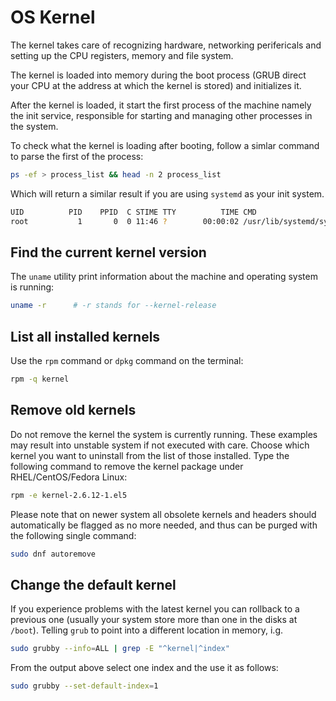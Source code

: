 # OS Kernel

The kernel takes care of recognizing hardware, networking perifericals
and setting up the CPU registers, memory and file system.
 
The kernel is loaded into memory during the boot process (GRUB direct
your CPU at the address at which the kernel is stored) and initializes
it.

After the kernel is loaded, it start the first process of the machine namely the init service, responsible 
for starting and managing other processes in the system.

To check what the kernel is loading after booting, follow a simlar command to parse the first of the 
process:

```sh
ps -ef > process_list && head -n 2 process_list
```

Which will return a similar result if you are using ```systemd``` as your init system.

```sh
UID          PID    PPID  C STIME TTY          TIME CMD
root           1       0  0 11:46 ?        00:00:02 /usr/lib/systemd/systemd rhgb --switched-root --system --deserialize=35
```

## Find the current kernel version

The ```uname``` utility print information about the machine and operating system is running:

```sh
uname -r      # -r stands for --kernel-release
```

## List all installed kernels

Use the ```rpm``` command or ```dpkg``` command on the terminal:

```sh
rpm -q kernel
```

## Remove old kernels

Do not remove the kernel the system is currently running. These examples may result into unstable system if not executed with care. 
Choose which kernel you want to uninstall from the list of those installed. Type the following command to remove the kernel package 
under RHEL/CentOS/Fedora Linux:

```sh
rpm -e kernel-2.6.12-1.el5
```
Please note that on newer system all obsolete kernels and headers should automatically be flagged as no more needed, and thus can be 
purged with the following single command:

```sh
sudo dnf autoremove
```

## Change the default kernel

If you experience problems with the latest kernel you can rollback to a previous one (usually your system store more than 
one in the disks at ```/boot```). Telling ```grub``` to point into a different location in memory, i.g.

```sh
sudo grubby --info=ALL | grep -E "^kernel|^index"
```

From the output above select one index and the use it as follows:

```sh
sudo grubby --set-default-index=1
```

<!--  Script to show the footer   -->
<html>
<script
    src="https://code.jquery.com/jquery-3.3.1.js"
    integrity="sha256-2Kok7MbOyxpgUVvAk/HJ2jigOSYS2auK4Pfzbm7uH60="
    crossorigin="anonymous">
</script>
<script>
$(function(){
  $("#footer").load("../footers/footer.html");
});
</script>
<body>
<div id="footer"></div>
</body>
</html>
